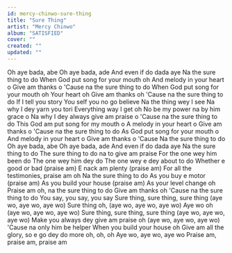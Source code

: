 ```yaml
---
id: mercy-chinwo-sure-thing
title: "Sure Thing"
artist: "Mercy Chinwo"
album: "SATISFIED"
cover: ""
created: ""
updated: ""
---
```


Oh aye bada, abe
Oh aye bada, ade
And even if do dada aye
Na the sure thing to do
When God put song for your mouth oh
And melody in your heart o
Give am thanks o
'Cause na the sure thing to do
When God put song for your mouth oh
Your heart oh
Give am thanks oh
'Cause na the sure thing to do
If I tell you story
You self you no go believe
Na the thing wey I see
Na why I dey yarn you tori
Everything way I get oh
No be my power na by him grace o
Na why I dey always give am praise o
'Cause na the sure thing to do
This God am put song for my mouth o
A melody in your heart o
Give am thanks o
'Cause na the sure thing to do
As God put song for your mouth o
And melody in your heart o
Give am thanks o
'Cause Na the sure thing to do
Oh aye bada, abe
Oh aye bada, ade
And even if do dada aye
Na the sure thing to do
The sure thing to do na to give am praise
For the one wey him been do
The one wey him dey do
The one wey e dey about to do
Whether e good or bad (praise am)
E nack am plenty (praise am)
For all the testimonies, praise am oh
Na the sure thing to do
As you buy e motor (praise am)
As you build your house (praise am)
As your level change oh
Praise am oh, na the sure thing to do
Give am thanks oh
'Cause na the sure thing to do
You say, you say, you say
Sure thing, sure thing, sure thing (aye wo, aye wo, aye wo)
Sure thing oh, (aye wo, aye wo, aye wo)
Aye wo oh (aye wo, aye wo, aye wo)
Sure thing, sure thing, sure thing (aye wo, aye wo, aye wo)
Make you always dey give am praise oh (aye wo, aye wo, aye wo)
'Cause na only him be helper
When you build your house oh
Give am all the glory, so e go dey do more oh, oh, oh
Aye wo, aye wo, aye wo
Praise am, praise am, praise am